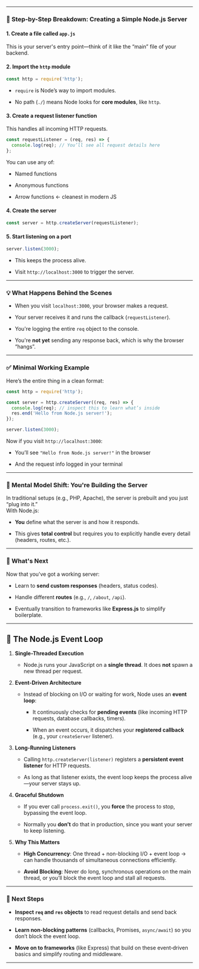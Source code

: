 
---

### 🔧 Step-by-Step Breakdown: Creating a Simple Node.js Server

#### 1. **Create a file called `app.js`**

This is your server's entry point—think of it like the “main” file of your backend.

#### 2. **Import the `http` module**

```js
const http = require('http');
```

- `require` is Node’s way to import modules.
    
- No path (`./`) means Node looks for **core modules**, like `http`.
    

#### 3. **Create a request listener function**

This handles all incoming HTTP requests.

```js
const requestListener = (req, res) => {
  console.log(req); // You’ll see all request details here
};
```

You can use any of:

- Named functions
    
- Anonymous functions
    
- Arrow functions ← cleanest in modern JS
    

#### 4. **Create the server**

```js
const server = http.createServer(requestListener);
```

#### 5. **Start listening on a port**

```js
server.listen(3000);
```

- This keeps the process alive.
    
- Visit `http://localhost:3000` to trigger the server.
    

---

### 💡 What Happens Behind the Scenes

- When you visit `localhost:3000`, your browser makes a request.
    
- Your server receives it and runs the callback (`requestListener`).
    
- You're logging the entire `req` object to the console.
    
- You're **not yet** sending any response back, which is why the browser “hangs”.
    

---

### ✅ Minimal Working Example

Here’s the entire thing in a clean format:

```js
const http = require('http');

const server = http.createServer((req, res) => {
  console.log(req); // inspect this to learn what’s inside
  res.end('Hello from Node.js server!');
});

server.listen(3000);
```

Now if you visit `http://localhost:3000`:

- You’ll see `"Hello from Node.js server!"` in the browser
    
- And the request info logged in your terminal
    

---

### 🧠 Mental Model Shift: You're Building the Server

In traditional setups (e.g., PHP, Apache), the server is prebuilt and you just “plug into it.”  
With Node.js:

- **You** define what the server is and how it responds.
    
- This gives **total control** but requires you to explicitly handle every detail (headers, routes, etc.).
    

---

### 🚀 What's Next

Now that you've got a working server:

- Learn to **send custom responses** (headers, status codes).
    
- Handle different **routes** (e.g., `/`, `/about`, `/api`).
    
- Eventually transition to frameworks like **Express.js** to simplify boilerplate.
    

---

## 🔄 The Node.js Event Loop

1. **Single-Threaded Execution**
    
    - Node.js runs your JavaScript on a **single thread**. It does **not** spawn a new thread per request.
        
2. **Event-Driven Architecture**
    
    - Instead of blocking on I/O or waiting for work, Node uses an **event loop**:
        
        - It continuously checks for **pending events** (like incoming HTTP requests, database callbacks, timers).
            
        - When an event occurs, it dispatches your **registered callback** (e.g., your `createServer` listener).
            
3. **Long-Running Listeners**
    
    - Calling `http.createServer(listener)` registers a **persistent event listener** for HTTP requests.
        
    - As long as that listener exists, the event loop keeps the process alive—your server stays up.
        
4. **Graceful Shutdown**
    
    - If you ever call `process.exit()`, you **force** the process to stop, bypassing the event loop.
        
    - Normally you **don’t** do that in production, since you want your server to keep listening.
        
5. **Why This Matters**
    
    - **High Concurrency**: One thread + non-blocking I/O + event loop → can handle thousands of simultaneous connections efficiently.
        
    - **Avoid Blocking**: Never do long, synchronous operations on the main thread, or you’ll block the event loop and stall all requests.
        

---

### 🚀 Next Steps

- **Inspect `req` and `res` objects** to read request details and send back responses.
    
- **Learn non-blocking patterns** (callbacks, Promises, `async/await`) so you don’t block the event loop.
    
- **Move on to frameworks** (like Express) that build on these event‑driven basics and simplify routing and middleware.
    

---

